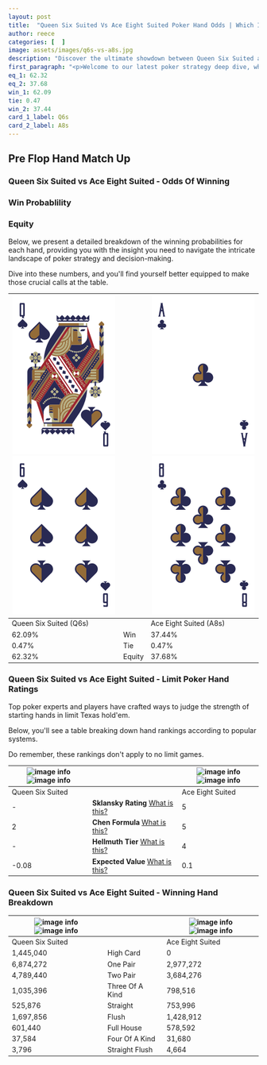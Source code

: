 ```yaml
---
layout: post
title:  "Queen Six Suited Vs Ace Eight Suited Poker Hand Odds | Which Is The Better Hand In Poker? A Complete Guide"
author: reece
categories: [  ]
image: assets/images/q6s-vs-a8s.jpg
description: "Discover the ultimate showdown between Queen Six Suited and Ace Eight Suited in poker! Uncover the odds, strategies, and scenarios where one hand triumphs over the other. Get ready to up your poker game with this thrilling analysis."
first_paragraph: "<p>Welcome to our latest poker strategy deep dive, where we're pitting two distinct hands against each other in a high-stakes showdown: Queen Six Suited vs Ace Eight Suited.</p><p>In the dynamic world of poker, every decision counts, and knowing which hand holds the upper hand is key to your success at the table.</p><p>In this article, we'll dissect these two hands, explore the scenarios where one dominates the other, and equip you with the knowledge to make strategic choices that can tip the odds in your favor.</p><p>Get ready to unravel the intriguing dynamics of these poker hands and elevate your game to new heights.</p>"
eq_1: 62.32
eq_2: 37.68
win_1: 62.09
tie: 0.47
win_2: 37.44
card_1_label: Q6s
card_2_label: A8s
---
```




[comment]: # (sp0)

## Pre Flop Hand Match Up

<div class="table hand-ratings" markdown="1"> 



### Queen Six Suited vs Ace Eight Suited - Odds Of Winning


  
<div class="row graphs"> 
<div class="col-lg-6">
    <h3>Win Probablility</h3>
    <canvas id="WinChart"></canvas>
</div>
<div class="col-lg-6">
    <h3>Equity</h3>
    <canvas id="EquityChart"></canvas>
</div>
</div>

  Below, we present a detailed breakdown of the winning probabilities for each hand, providing you with the insight you need to navigate the intricate landscape of poker strategy and decision-making. 

Dive into these numbers, and you'll find yourself better equipped to make those crucial calls at the table.


    
| ![image info](assets/images/hand1/q.png) ![image info](assets/images/hand1/6.png) |  | ![image info](assets/images/hand2/a.png) ![image info](assets/images/hand2/8.png) |
| -------- | -------- | -------- |
| Queen Six Suited (Q6s) |  | Ace Eight Suited (A8s) |
| 62.09% | Win | 37.44% |
| 0.47% | Tie | 0.47% |
| 62.32% | Equity | 37.68% |




[comment]: # (sp1)



### Queen Six Suited vs Ace Eight Suited - Limit Poker Hand Ratings

Top poker experts and players have crafted ways to judge the strength of starting hands in limit Texas hold'em. 

Below, you'll see a table breaking down hand rankings according to popular systems. 

Do remember, these rankings don't apply to no limit games.


    
| ![image info](https://www.riverpairs.com/assets/images/hand1/q.png) ![image info](https://www.riverpairs.com/assets/images/hand1/6.png) |  | ![image info](https://www.riverpairs.com/assets/images/hand2/a.png) ![image info](https://www.riverpairs.com/assets/images/hand2/8.png) |
| -------- | -------- | -------- |
| Queen Six Suited |  | Ace Eight Suited |
| - | **Sklansky Rating** [What is this?](/sklansky-rating-explained) | 5 |
| 2 | **Chen Formula** [What is this?](/chen-formula-explained) | 5 |
| - | **Hellmuth Tier** [What is this?](/Hellmuth-tier-explained) | 4 |
| -0.08 | **Expected Value** [What is this?](/expected-value-explained) | 0.1 |




[comment]: # (sp2)



### Queen Six Suited vs Ace Eight Suited - Winning Hand Breakdown


    
| ![image info](https://www.riverpairs.com/assets/images/hand1/q.png) ![image info](https://www.riverpairs.com/assets/images/hand1/6.png) |  | ![image info](https://www.riverpairs.com/assets/images/hand2/a.png) ![image info](https://www.riverpairs.com/assets/images/hand2/8.png) |
| -------- | -------- | -------- |
| Queen Six Suited |  | Ace Eight Suited |
| 1,445,040 | High Card | 0 |
| 6,874,272 | One Pair | 2,977,272 |
| 4,789,440 | Two Pair | 3,684,276 |
| 1,035,396 | Three Of A Kind | 798,516 |
| 525,876 | Straight | 753,996 |
| 1,697,856 | Flush | 1,428,912 |
| 601,440 | Full House | 578,592 |
| 37,584 | Four Of A Kind | 31,680 |
| 3,796 | Straight Flush | 4,664 |




[comment]: # (sp3)



</div>

[comment]: # (sp4)



[comment]: # (sp5)

